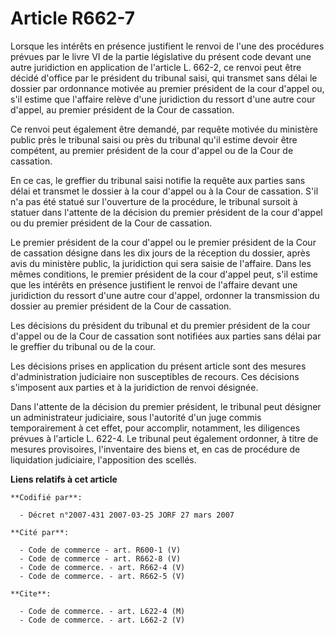# Article R662-7

Lorsque les intérêts en présence justifient le renvoi de l'une des procédures prévues par le livre VI de la partie
législative du présent code devant une autre juridiction en application de l'article L. 662-2, ce renvoi peut être décidé
d'office par le président du tribunal saisi, qui transmet sans délai le dossier par ordonnance motivée au premier président
de la cour d'appel ou, s'il estime que l'affaire relève d'une juridiction du ressort d'une autre cour d'appel, au premier
président de la Cour de cassation.

Ce renvoi peut également être demandé, par requête motivée du ministère public près le tribunal saisi ou près du tribunal
qu'il estime devoir être compétent, au premier président de la cour d'appel ou de la Cour de cassation.

En ce cas, le greffier du tribunal saisi notifie la requête aux parties sans délai et transmet le dossier à la cour d'appel
ou à la Cour de cassation. S'il n'a pas été statué sur l'ouverture de la procédure, le tribunal sursoit à statuer dans
l'attente de la décision du premier président de la cour d'appel ou du premier président de la Cour de cassation.

Le premier président de la cour d'appel ou le premier président de la Cour de cassation désigne dans les dix jours de la
réception du dossier, après avis du ministère public, la juridiction qui sera saisie de l'affaire. Dans les mêmes conditions,
le premier président de la cour d'appel peut, s'il estime que les intérêts en présence justifient le renvoi de l'affaire
devant une juridiction du ressort d'une autre cour d'appel, ordonner la transmission du dossier au premier président de la
Cour de cassation.

Les décisions du président du tribunal et du premier président de la cour d'appel ou de la Cour de cassation sont notifiées
aux parties sans délai par le greffier du tribunal ou de la cour.

Les décisions prises en application du présent article sont des mesures d'administration judiciaire non susceptibles de
recours. Ces décisions s'imposent aux parties et à la juridiction de renvoi désignée.

Dans l'attente de la décision du premier président, le tribunal peut désigner un administrateur judiciaire, sous l'autorité
d'un juge commis temporairement à cet effet, pour accomplir, notamment, les diligences prévues à l'article L. 622-4. Le
tribunal peut également ordonner, à titre de mesures provisoires, l'inventaire des biens et, en cas de procédure de
liquidation judiciaire, l'apposition des scellés.

**Liens relatifs à cet article**

	**Codifié par**:

	  - Décret n°2007-431 2007-03-25 JORF 27 mars 2007

	**Cité par**:

	  - Code de commerce - art. R600-1 (V)
	  - Code de commerce - art. R662-8 (V)
	  - Code de commerce. - art. R662-4 (V)
	  - Code de commerce. - art. R662-5 (V)

	**Cite**:

	  - Code de commerce. - art. L622-4 (M)
	  - Code de commerce. - art. L662-2 (V)
